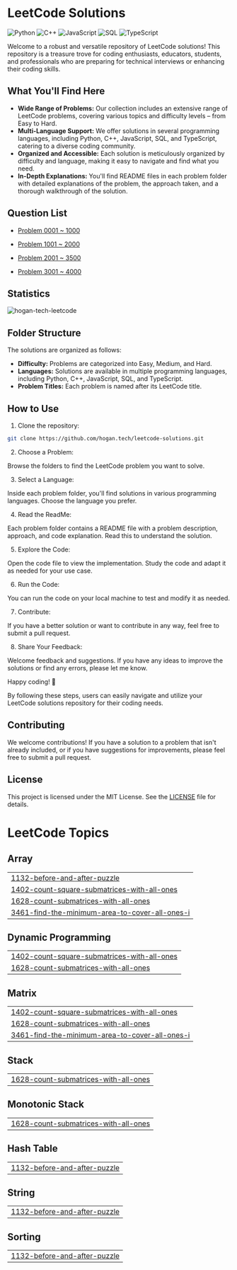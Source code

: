 # LeetCode Solutions

![Python](https://img.shields.io/badge/language-Python-blue.svg)
![C++](https://img.shields.io/badge/language-C++-orange.svg)
![JavaScript](https://img.shields.io/badge/language-JavaScript-yellow.svg)
![SQL](https://img.shields.io/badge/language-SQL-lightgrey.svg)
![TypeScript](https://img.shields.io/badge/language-TypeScript-blue.svg)

Welcome to a robust and versatile repository of LeetCode solutions! This repository is a treasure trove for coding enthusiasts, educators, students, and professionals who are preparing for technical interviews or enhancing their coding skills.

## What You'll Find Here

- **Wide Range of Problems:** Our collection includes an extensive range of LeetCode problems, covering various topics and difficulty levels – from Easy to Hard.
- **Multi-Language Support:** We offer solutions in several programming languages, including Python, C++, JavaScript, SQL, and TypeScript, catering to a diverse coding community.
- **Organized and Accessible:** Each solution is meticulously organized by difficulty and language, making it easy to navigate and find what you need.
- **In-Depth Explanations:** You'll find README files in each problem folder with detailed explanations of the problem, the approach taken, and a thorough walkthrough of the solution.

## Question List

- [Problem 0001 ~ 1000](./Question_List_0001_1000.md)

- [Problem 1001 ~ 2000](./Question_List_1001_2000.md)

- [Problem 2001 ~ 3500](./Question_List_2001_3000.md)

- [Problem 3001 ~ 4000](./Question_List_3001_4000.md)

## Statistics

<img src="https://leetcard.jacoblin.cool/hogantech" alt="hogan-tech-leetcode" />

## Folder Structure

The solutions are organized as follows:

- **Difficulty:** Problems are categorized into Easy, Medium, and Hard.
- **Languages:** Solutions are available in multiple programming languages, including Python, C++, JavaScript, SQL, and TypeScript.
- **Problem Titles:** Each problem is named after its LeetCode title.

## How to Use

1. Clone the repository:

```bash
git clone https://github.com/hogan.tech/leetcode-solutions.git
```

2. Choose a Problem:

Browse the folders to find the LeetCode problem you want to solve.

3. Select a Language:

Inside each problem folder, you'll find solutions in various programming languages. Choose the language you prefer.

4. Read the ReadMe:

Each problem folder contains a README file with a problem description, approach, and code explanation. Read this to understand the solution.

5. Explore the Code:

Open the code file to view the implementation. Study the code and adapt it as needed for your use case.

6. Run the Code:

You can run the code on your local machine to test and modify it as needed.

7. Contribute:

If you have a better solution or want to contribute in any way, feel free to submit a pull request.

8. Share Your Feedback:

Welcome feedback and suggestions. If you have any ideas to improve the solutions or find any errors, please let me know.

Happy coding! 🚀

By following these steps, users can easily navigate and utilize your LeetCode solutions repository for their coding needs.

## Contributing

We welcome contributions! If you have a solution to a problem that isn't already included, or if you have suggestions for improvements, please feel free to submit a pull request.

## License

This project is licensed under the MIT License. See the [LICENSE](./LICENSE) file for details.


<!---LeetCode Topics Start-->
# LeetCode Topics
## Array
|  |
| ------- |
| [1132-before-and-after-puzzle](https://github.com/hogan-tech/leetcode-solution/tree/master/1132-before-and-after-puzzle) |
| [1402-count-square-submatrices-with-all-ones](https://github.com/hogan-tech/leetcode-solution/tree/master/1402-count-square-submatrices-with-all-ones) |
| [1628-count-submatrices-with-all-ones](https://github.com/hogan-tech/leetcode-solution/tree/master/1628-count-submatrices-with-all-ones) |
| [3461-find-the-minimum-area-to-cover-all-ones-i](https://github.com/hogan-tech/leetcode-solution/tree/master/3461-find-the-minimum-area-to-cover-all-ones-i) |
## Dynamic Programming
|  |
| ------- |
| [1402-count-square-submatrices-with-all-ones](https://github.com/hogan-tech/leetcode-solution/tree/master/1402-count-square-submatrices-with-all-ones) |
| [1628-count-submatrices-with-all-ones](https://github.com/hogan-tech/leetcode-solution/tree/master/1628-count-submatrices-with-all-ones) |
## Matrix
|  |
| ------- |
| [1402-count-square-submatrices-with-all-ones](https://github.com/hogan-tech/leetcode-solution/tree/master/1402-count-square-submatrices-with-all-ones) |
| [1628-count-submatrices-with-all-ones](https://github.com/hogan-tech/leetcode-solution/tree/master/1628-count-submatrices-with-all-ones) |
| [3461-find-the-minimum-area-to-cover-all-ones-i](https://github.com/hogan-tech/leetcode-solution/tree/master/3461-find-the-minimum-area-to-cover-all-ones-i) |
## Stack
|  |
| ------- |
| [1628-count-submatrices-with-all-ones](https://github.com/hogan-tech/leetcode-solution/tree/master/1628-count-submatrices-with-all-ones) |
## Monotonic Stack
|  |
| ------- |
| [1628-count-submatrices-with-all-ones](https://github.com/hogan-tech/leetcode-solution/tree/master/1628-count-submatrices-with-all-ones) |
## Hash Table
|  |
| ------- |
| [1132-before-and-after-puzzle](https://github.com/hogan-tech/leetcode-solution/tree/master/1132-before-and-after-puzzle) |
## String
|  |
| ------- |
| [1132-before-and-after-puzzle](https://github.com/hogan-tech/leetcode-solution/tree/master/1132-before-and-after-puzzle) |
## Sorting
|  |
| ------- |
| [1132-before-and-after-puzzle](https://github.com/hogan-tech/leetcode-solution/tree/master/1132-before-and-after-puzzle) |
<!---LeetCode Topics End-->